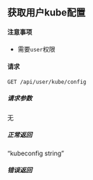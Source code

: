 ## 获取用户kube配置

#### 注意事项

- 需要`user`权限

#### 请求

```
GET /api/user/kube/config
```

##### 请求参数

无

##### 正常返回

“kubeconfig string”

##### 错误返回

